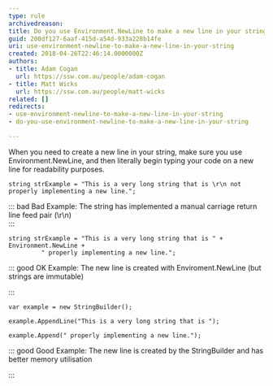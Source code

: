 ```yaml
---
type: rule
archivedreason: 
title: Do you use Environment.NewLine to make a new line in your string?
guid: 200df127-6aaf-415d-a54d-933a228b14fe
uri: use-environment-newline-to-make-a-new-line-in-your-string
created: 2018-04-26T22:46:14.0000000Z
authors:
- title: Adam Cogan
  url: https://ssw.com.au/people/adam-cogan
- title: Matt Wicks
  url: https://ssw.com.au/people/matt-wicks
related: []
redirects:
- use-environment-newline-to-make-a-new-line-in-your-string
- do-you-use-environment-newline-to-make-a-new-line-in-your-string

---
```


When you need to create a new line in your string, make sure you use Environment.NewLine, and then literally begin typing your code on a new line for readability purposes.

<!--endintro-->



```
string strExample = "This is a very long string that is \r\n not properly implementing a new line.";
```




::: bad
Bad Example: The string has implemented a manual carriage return line feed pair (\r\n)  
:::





```
string strExample = "This is a very long string that is " + Environment.NewLine +		 " properly implementing a new line.";
```






::: good
OK Example: The new line is created with Enviroment.NewLine (but strings are immutable)

:::



```
var example = new StringBuilder();

example.AppendLine("This is a very long string that is ");

example.Append(" properly implementing a new line.");
```






::: good
Good Example: The new line is created by the StringBuilder and has better memory utilisation

:::
